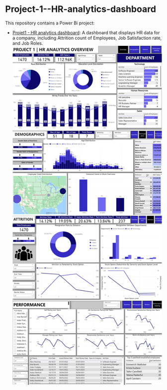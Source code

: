 # Project-1--HR-analytics-dashboard

This repository contains a Power Bi project:

- [Projet1 - HR analytics dashboard](https://github.com/melvin0108/Project-1--HR-analytics-dashboard): A dashboard that displays HR data for a company, including Attrition count of Employees, Job Satisfaction rate, and Job Roles.
![Overview](./Overview.png)
![Demographics](./Demographics.png)
![Attrition](./Attrition.png)
![Performance Tracking](./Performance%20Tracking.png)